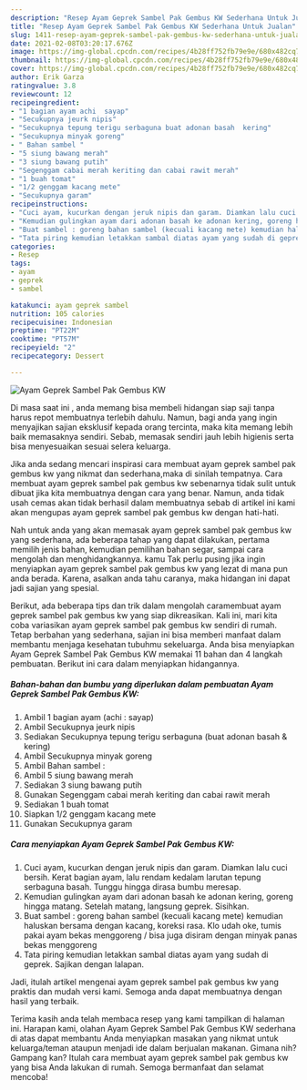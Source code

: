 ```yaml
---
description: "Resep Ayam Geprek Sambel Pak Gembus KW Sederhana Untuk Jualan"
title: "Resep Ayam Geprek Sambel Pak Gembus KW Sederhana Untuk Jualan"
slug: 1411-resep-ayam-geprek-sambel-pak-gembus-kw-sederhana-untuk-jualan
date: 2021-02-08T03:20:17.676Z
image: https://img-global.cpcdn.com/recipes/4b28ff752fb79e9e/680x482cq70/ayam-geprek-sambel-pak-gembus-kw-foto-resep-utama.jpg
thumbnail: https://img-global.cpcdn.com/recipes/4b28ff752fb79e9e/680x482cq70/ayam-geprek-sambel-pak-gembus-kw-foto-resep-utama.jpg
cover: https://img-global.cpcdn.com/recipes/4b28ff752fb79e9e/680x482cq70/ayam-geprek-sambel-pak-gembus-kw-foto-resep-utama.jpg
author: Erik Garza
ratingvalue: 3.8
reviewcount: 12
recipeingredient:
- "1 bagian ayam achi  sayap"
- "Secukupnya jeurk nipis"
- "Secukupnya tepung terigu serbaguna buat adonan basah  kering"
- "Secukupnya minyak goreng"
- " Bahan sambel "
- "5 siung bawang merah"
- "3 siung bawang putih"
- "Segenggam cabai merah keriting dan cabai rawit merah"
- "1 buah tomat"
- "1/2 genggam kacang mete"
- "Secukupnya garam"
recipeinstructions:
- "Cuci ayam, kucurkan dengan jeruk nipis dan garam. Diamkan lalu cuci bersih. Kerat bagian ayam, lalu rendam kedalam larutan tepung serbaguna basah. Tunggu hingga dirasa bumbu meresap."
- "Kemudian gulingkan ayam dari adonan basah ke adonan kering, goreng hingga matang. Setelah matang, langsung geprek. Sisihkan."
- "Buat sambel : goreng bahan sambel (kecuali kacang mete) kemudian haluskan bersama dengan kacang, koreksi rasa. Klo udah oke, tumis pakai ayam bekas menggoreng / bisa juga disiram dengan minyak panas bekas menggoreng"
- "Tata piring kemudian letakkan sambal diatas ayam yang sudah di geprek. Sajikan dengan lalapan."
categories:
- Resep
tags:
- ayam
- geprek
- sambel

katakunci: ayam geprek sambel 
nutrition: 105 calories
recipecuisine: Indonesian
preptime: "PT22M"
cooktime: "PT57M"
recipeyield: "2"
recipecategory: Dessert

---
```



![Ayam Geprek Sambel Pak Gembus KW](https://img-global.cpcdn.com/recipes/4b28ff752fb79e9e/680x482cq70/ayam-geprek-sambel-pak-gembus-kw-foto-resep-utama.jpg)

Di masa  saat ini , anda memang bisa membeli hidangan siap saji tanpa harus repot membuatnya terlebih dahulu. Namun, bagi anda yang ingin menyajikan sajian eksklusif kepada orang tercinta, maka kita memang lebih baik memasaknya sendiri. Sebab, memasak sendiri jauh lebih higienis serta bisa menyesuaikan sesuai selera keluarga.

Jika anda sedang mencari inspirasi cara membuat ayam geprek sambel pak gembus kw yang nikmat dan sederhana,maka di sinilah tempatnya. Cara membuat ayam geprek sambel pak gembus kw  sebenarnya tidak sulit untuk dibuat jika kita membuatnya dengan cara yang benar. Namun, anda tidak usah cemas akan tidak berhasil dalam membuatnya 
sebab di artikel ini kami akan mengupas ayam geprek sambel pak gembus kw dengan hati-hati.  



Nah untuk anda yang akan memasak ayam geprek sambel pak gembus kw yang sederhana, ada beberapa tahap yang dapat dilakukan, pertama memilih jenis bahan, kemudian pemilihan bahan segar, sampai cara mengolah dan menghidangkannya. kamu Tak perlu pusing jika ingin menyiapkan ayam geprek sambel pak gembus kw yang lezat di mana pun anda berada. Karena, asalkan anda  tahu caranya, maka hidangan ini dapat jadi sajian yang spesial.

Berikut, ada beberapa tips dan trik dalam mengolah caramembuat ayam geprek sambel pak gembus kw yang siap dikreasikan. Kali ini, mari kita coba variasikan ayam geprek sambel pak gembus kw sendiri di rumah. Tetap berbahan yang sederhana, sajian ini bisa memberi manfaat dalam membantu menjaga kesehatan tubuhmu sekeluarga. Anda bisa menyiapkan Ayam Geprek Sambel Pak Gembus KW memakai 11 bahan dan 4 langkah pembuatan. Berikut ini cara dalam menyiapkan hidangannya.

<!--inarticleads1-->

##### Bahan-bahan dan bumbu yang diperlukan dalam pembuatan Ayam Geprek Sambel Pak Gembus KW:

1. Ambil 1 bagian ayam (achi : sayap)
1. Ambil Secukupnya jeurk nipis
1. Sediakan Secukupnya tepung terigu serbaguna (buat adonan basah &amp; kering)
1. Ambil Secukupnya minyak goreng
1. Ambil  Bahan sambel :
1. Ambil 5 siung bawang merah
1. Sediakan 3 siung bawang putih
1. Gunakan Segenggam cabai merah keriting dan cabai rawit merah
1. Sediakan 1 buah tomat
1. Siapkan 1/2 genggam kacang mete
1. Gunakan Secukupnya garam




<!--inarticleads2-->

##### Cara menyiapkan Ayam Geprek Sambel Pak Gembus KW:

1. Cuci ayam, kucurkan dengan jeruk nipis dan garam. Diamkan lalu cuci bersih. Kerat bagian ayam, lalu rendam kedalam larutan tepung serbaguna basah. Tunggu hingga dirasa bumbu meresap.
1. Kemudian gulingkan ayam dari adonan basah ke adonan kering, goreng hingga matang. Setelah matang, langsung geprek. Sisihkan.
1. Buat sambel : goreng bahan sambel (kecuali kacang mete) kemudian haluskan bersama dengan kacang, koreksi rasa. Klo udah oke, tumis pakai ayam bekas menggoreng / bisa juga disiram dengan minyak panas bekas menggoreng
1. Tata piring kemudian letakkan sambal diatas ayam yang sudah di geprek. Sajikan dengan lalapan.




Jadi, itulah artikel mengenai  ayam geprek sambel pak gembus kw  yang praktis dan mudah versi kami. Semoga anda dapat membuatnya dengan hasil yang terbaik. 

Terima kasih anda telah membaca resep yang kami tampilkan di halaman ini. Harapan kami, olahan  Ayam Geprek Sambel Pak Gembus KW sederhana di atas dapat membantu Anda menyiapkan masakan yang nikmat untuk keluarga/teman ataupun menjadi ide dalam berjualan makanan. Gimana nih? Gampang kan? Itulah cara membuat ayam geprek sambel pak gembus kw yang bisa Anda lakukan di rumah. Semoga bermanfaat dan selamat mencoba!

